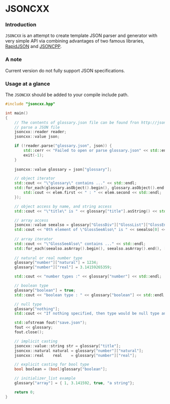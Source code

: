 JSONCXX
=======

### Introduction

`JSONCXX` is an attempt to create template JSON parser and generator with very simple API via combining advantages of two famous libraries, [RapidJSON](https://github.com/miloyip/rapidjson) and [JSONCPP](https://github.com/open-source-parsers/jsoncpp).

### A note

Current version do not fully support JSON specifications.

### Usage at a glance

The `JSONCXX` should be added to your compile include path.

```cpp
#include "jsoncxx.hpp"

int main()
{
    // The contents of glossary.json file can be found fron http://json.org/example
    // parse a JSON file
    jsoncxx::reader reader;
    jsoncxx::value json;

    if (!reader.parse("glossary.json", json)) {
        std::cerr << "Failed to open or parse glossary.json" << std::endl;
        exit(-1);
    }
    
    jsoncxx::value glossary = json["glossary"];

    // object iterator
    std::cout << "\"glossary\" contains ..." << std::endl;
    std::for_each(glossary.asObject().begin(), glossary.asObject().end(), [&](const std::pair<jsoncxx::value, jsoncxx::value>& elem) {
        std::cout << elem.first << " : " << elem.second << std::endl;
    });

    // object access by name, and string access
    std::cout << "\"title\" is " << glossary["title"].asString() << std::endl;

    // array access 
    jsoncxx::value seealso = glossary["GlossDiv"]["GlossList"]["GlossEntry"]["GlossDef"]["GlossSeeAlso"];
    std::cout << "0th element of \"GlossSeeAlso\" is " << seealso[0] << std::endl;
    
    // array iterator
    std::cout << "\"GlossSeeAlso\" contains ..." << std::endl;
    std::for_each(seealso.asArray().begin(), seealso.asArray().end(), [&](const jsoncxx::value& elem) { std::cout << elem << std::endl; });
    
    // natural or real number type
    glossary["number"]["natural"] = 1234;
    glossary["number"]["real"] = 3.14159265359;

    std::cout << "number types :" << glossary["number"] << std::endl;

    // boolean type
    glossary["boolean"] = true;
    std::cout << "boolean type : " << glossary["boolean"] << std::endl;

    // null type
    glossary["nothing"];
    std::cout << "If nothing specified, then type would be null type and value is " << glossary["nothing"] << std::endl;

    std::ofstream fout("save.json");
    fout << glossary;
    fout.close();

    // implicit casting
    jsoncxx::value::string str = glossary["title"];
    jsoncxx::natural natural = glossary["number"]["natural"];
    jsoncxx::real    real    = glossary["number"]["real"];

    // explicit casting for bool type
    bool boolean = (bool)glossary["boolean"];

    // initializer_list example
    glossary["array"] = { 1, 3.141592, true, "a string"};

    return 0;
}
```

